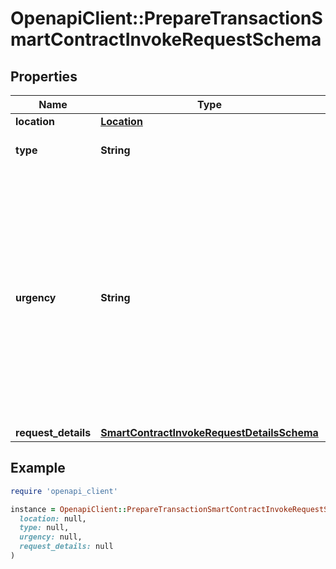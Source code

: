 # OpenapiClient::PrepareTransactionSmartContractInvokeRequestSchema

## Properties

| Name | Type | Description | Notes |
| ---- | ---- | ----------- | ----- |
| **location** | [**Location**](Location.md) |  |  |
| **type** | **String** | The type of the transaction |  |
| **urgency** | **String** | This value defines how fast a transaction is processed on a network. A faster processing requirement will result in higher fees. If the urgency field is not provided, the default setting is normal |  |
| **request_details** | [**SmartContractInvokeRequestDetailsSchema**](SmartContractInvokeRequestDetailsSchema.md) |  | [optional] |

## Example

```ruby
require 'openapi_client'

instance = OpenapiClient::PrepareTransactionSmartContractInvokeRequestSchema.new(
  location: null,
  type: null,
  urgency: null,
  request_details: null
)
```

